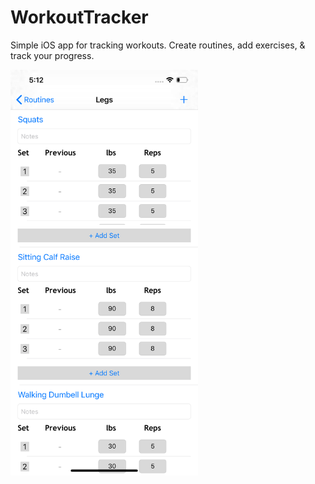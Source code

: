 # WorkoutTracker

Simple iOS app for tracking workouts. Create routines, add exercises, & track your progress.

<img src="images/img2.png" width="300">
